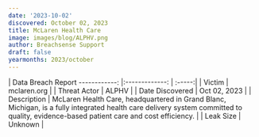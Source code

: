 ```yaml
---
date: '2023-10-02'
discovered: October 02, 2023
title: McLaren Health Care
image: images/blog/ALPHV.png
author: Breachsense Support
draft: false
yearmonths: 2023/october
---
```



| Data Breach Report
------------:     |:-------------:    | :-----:|
| Victim      | mclaren.org      | 
| Threat Actor      | ALPHV      | 
| Date Discovered      | Oct 02, 2023      | 
| Description      | McLaren Health Care, headquartered in Grand Blanc, Michigan, is a fully integrated health care delivery system committed to quality, evidence-based patient care and cost efficiency.      | 
| Leak Size      | Unknown      | 

